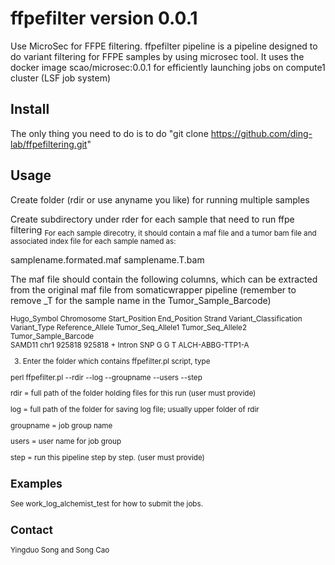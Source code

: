# ffpefilter version 0.0.1 #
Use MicroSec for FFPE filtering. ffpefilter pipeline is a pipeline designed to do variant filtering for FFPE samples by using microsec tool. It uses the docker image scao/microsec:0.0.1 for efficiently launching jobs on compute1 cluster (LSF job system)


## Install ##

The only thing you need to do is to do "git clone https://github.com/ding-lab/ffpefiltering.git" 

## Usage ##

Create folder (rdir or use anyname you like) for running multiple samples 

Create subdirectory under rder for each sample that need to run ffpe filtering
<sub> 
For each sample direcotry, it should contain a maf file and a tumor bam file and associated index file for each sample named as:

samplename.formated.maf
samplename.T.bam

The maf file should contain the following columns, which can be extracted from the original maf file from somaticwrapper pipeline (remember to remove _T for the sample name in the Tumor_Sample_Barcode)
<sub> 

<sub> 
Hugo_Symbol     Chromosome      Start_Position  End_Position    Strand  Variant_Classification  Variant_Type    Reference_Allele        Tumor_Seq_Allele1       Tumor_Seq_Allele2       Tumor_Sample_Barcode
</sub>

<br />
<sub>
SAMD11  chr1    925818  925818  +       Intron  SNP     G       G       T       ALCH-ABBG-TTP1-A

3. Enter the folder which contains ffpefilter.pl script, type
 
perl ffpefilter.pl  --rdir --log --groupname --users --step 

rdir = full path of the folder holding files for this run (user must provide)

log = full path of the folder for saving log file; usually upper folder of rdir

groupname = job group name

users = user name for job group

step = run this pipeline step by step. (user must provide)

## Examples ##

See work_log_alchemist_test for how to submit the jobs.

## Contact ##

Yingduo Song and Song Cao
